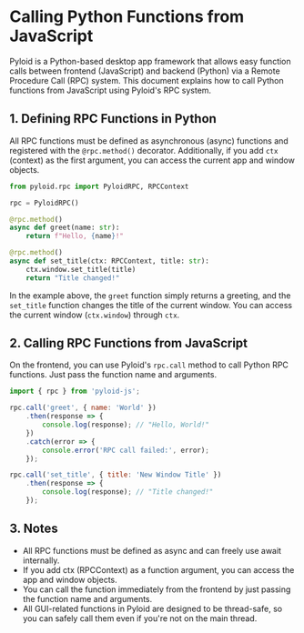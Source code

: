 # Calling Python Functions from JavaScript

Pyloid is a Python-based desktop app framework that allows easy function calls between frontend (JavaScript) and backend (Python) via a Remote Procedure Call (RPC) system. This document explains how to call Python functions from JavaScript using Pyloid's RPC system.

## 1. Defining RPC Functions in Python

All RPC functions must be defined as asynchronous (async) functions and registered with the `@rpc.method()` decorator. Additionally, if you add `ctx` (context) as the first argument, you can access the current app and window objects.

```python
from pyloid.rpc import PyloidRPC, RPCContext

rpc = PyloidRPC()

@rpc.method()
async def greet(name: str):
    return f"Hello, {name}!"

@rpc.method()
async def set_title(ctx: RPCContext, title: str):
    ctx.window.set_title(title)
    return "Title changed!"
```

In the example above, the `greet` function simply returns a greeting, and the `set_title` function changes the title of the current window. You can access the current window (`ctx.window`) through `ctx`.

## 2. Calling RPC Functions from JavaScript

On the frontend, you can use Pyloid's `rpc.call` method to call Python RPC functions. Just pass the function name and arguments.

```javascript
import { rpc } from 'pyloid-js';

rpc.call('greet', { name: 'World' })
    .then(response => {
        console.log(response); // "Hello, World!"
    })
    .catch(error => {
        console.error('RPC call failed:', error);
    });

rpc.call('set_title', { title: 'New Window Title' })
    .then(response => {
        console.log(response); // "Title changed!"
    });
```

## 3. Notes

- All RPC functions must be defined as async and can freely use await internally.
- If you add ctx (RPCContext) as a function argument, you can access the app and window objects.
- You can call the function immediately from the frontend by just passing the function name and arguments.
- All GUI-related functions in Pyloid are designed to be thread-safe, so you can safely call them even if you're not on the main thread.